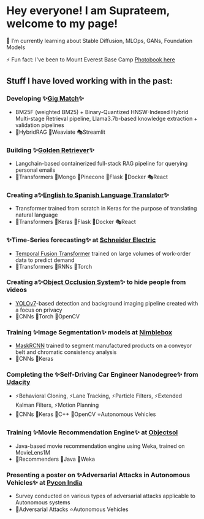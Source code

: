 # Hey everyone! I am Suprateem, welcome to my page!

🌱 I’m currently learning about Stable Diffusion, MLOps, GANs, Foundation Models

⚡ Fun fact: I've been to Mount Everest Base Camp [Photobook here](http://tinyurl.com/everest-photobook)

## Stuff I have loved working with in the past:

### Developing ✨[Gig Match](https://github.com/suprateembanerjee/Job-Search)✨
- BM25F (weighted BM25) + Binary-Quantized HNSW-Indexed Hybrid Multi-stage Retrieval pipeline, Llama3.7b-based knowledge extraction + validation pipelines 
- 🚀HybridRAG 🍃Weaviate 🎭Streamlit
  
### Building ✨[Golden Retriever](https://github.com/suprateembanerjee/Golden-Retriever)✨
- Langchain-based containerized full-stack RAG pipeline for querying personal emails
- 🚀Transformers 🍃Mongo 🍃Pinecone 🔭Flask 🔭Docker 🎭React
  
### Creating a✨[English to Spanish Language Translator](https://github.com/suprateembanerjee/English-Spanish-Translator)✨
- Transformer trained from scratch in Keras for the purpose of translating natural language
- 🚀Transformers 🚀Keras 🔭Flask 🔭Docker 🎭React
  
### ✨Time-Series forecasting✨ at [Schneider Electric](www.se.com)
- [Temporal Fusion Transformer](https://blog.research.google/2021/12/interpretable-deep-learning-for-time.html) trained on large volumes of work-order data to predict demand
- 🚀Transformers 🚀RNNs 🚀Torch

### Creating a✨[Object Occlusion System](https://github.com/suprateembanerjee/Object-Occlusion)✨ to hide people from videos
- [YOLOv7](https://github.com/WongKinYiu/yolov7)-based detection and background imaging pipeline created with a focus on privacy
- 🚀CNNs 🚀Torch 🔭OpenCV
  
### Training ✨Image Segmentation✨ models at [Nimblebox](https://nimblebox.ai)
- [MaskRCNN](https://arxiv.org/abs/1703.06870) trained to segment manufactured products on a conveyor belt and chromatic consistency analysis
- 🚀CNNs 🚀Keras

### Completing the ✨Self-Driving Car Engineer Nanodegree✨ from [Udacity](www.udacity.com)
- ⚡Behavioral Cloning, ⚡Lane Tracking, ⚡Particle Filters, ⚡Extended Kalman Filters, ⚡Motion Planning
- 🚀CNNs 🚀Keras 🔭C++ 🔭OpenCV ⭐Autonomous Vehicles

### Training ✨Movie Recommendation Engine✨ at [Objectsol](https://objectsol.in)
- Java-based movie recommendation engine using Weka, trained on MovieLens1M
- 🚀Recommenders 🔭Java 🔭Weka

### Presenting a poster on ✨Adversarial Attacks in Autonomous Vehicles✨ at [Pycon India](https://www.python.org/events/python-events/845/)
- Survey conducted on various types of adversarial attacks applicable to Autonomous systems
- 🚀Adversarial Attacks ⭐Autonomous Vehicles




<!--
**suprateembanerjee/suprateembanerjee** is a ✨ _special_ ✨ repository because its `README.md` (this file) appears on your GitHub profile.

Here are some ideas to get you started:

- 🔭 I’m currently working on ...
- 🌱 I’m currently learning ...
- 👯 I’m looking to collaborate on ...
- 🤔 I’m looking for help with ...
- 💬 Ask me about ...
- 📫 How to reach me: ...
- 😄 Pronouns: ...
- ⚡ Fun fact: ...
-->
